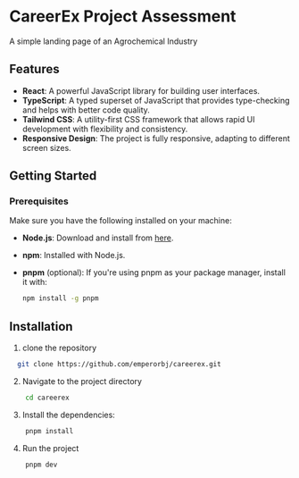 
# CareerEx Project Assessment

A simple landing page of an Agrochemical Industry

## Features

- **React**: A powerful JavaScript library for building user interfaces.
- **TypeScript**: A typed superset of JavaScript that provides type-checking and helps with better code quality.
- **Tailwind CSS**: A utility-first CSS framework that allows rapid UI development with flexibility and consistency.
- **Responsive Design**: The project is fully responsive, adapting to different screen sizes.

## Getting Started

### Prerequisites

Make sure you have the following installed on your machine:

- **Node.js**: Download and install from [here](https://nodejs.org/).
- **npm**: Installed with Node.js.
- **pnpm** (optional): If you're using pnpm as your package manager, install it with:

  ```bash
  npm install -g pnpm


## Installation

1. clone the repository

```bash
  git clone https://github.com/emperorbj/careerex.git

```
2. Navigate to the project directory

```bash
    cd careerex

```
3. Install the dependencies:
```bash
    pnpm install

```
4. Run the project
```bash
    pnpm dev

```